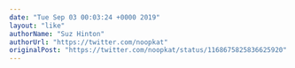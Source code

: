 ```yaml
---
date: "Tue Sep 03 00:03:24 +0000 2019"
layout: "like"
authorName: "Suz Hinton"
authorUrl: "https://twitter.com/noopkat"
originalPost: "https://twitter.com/noopkat/status/1168675825836625920"
---
```

